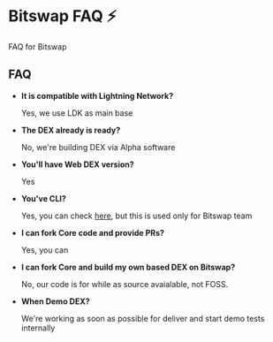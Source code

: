 # Bitswap FAQ ⚡

FAQ for Bitswap

## FAQ
  
- **It is compatible with Lightning Network?**
  
    Yes, we use LDK as main base


- **The DEX already is ready?**

    No, we're building DEX via Alpha software

- **You'll have Web DEX version?**

     Yes
  
- **You've CLI?**

    Yes, you can check [here](https://github.com/BitSwap-BiFi/Bitswap-core/tree/main/src/cli), but this is used only for Bitswap team

- **I can fork Core code and provide PRs?**

   Yes, you can 

- **I can fork Core and build my own based DEX on Bitswap?**

  No, our code is for while as source avaialable, not FOSS.

- **When Demo DEX?**

  We're working as soon as possible for deliver and start demo tests internally
